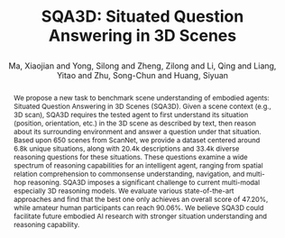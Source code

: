---
layout: pub
type: article
key: sqa3d
title: >
    SQA3D: Situated Question Answering in 3D Scenes
author: Ma, Xiaojian and Yong, Silong and Zheng, Zilong and Li, Qing and Liang, Yitao and Zhu, Song-Chun and Huang, Siyuan
pdf: https://openreview.net/pdf?id=N0n_QyQ5lBF
abbr: ICLR'23
equalauthor: Ma, Xiaojian and Yong, Silong
correspondence: Zheng, Zilong and Huang, Siyuan
arxiv: 2210.07474
code: https://github.com/SilongYong/SQA3D
# journal: The Tenth International Conference on Learning Representations (ICLR)
journal: ICLR
year: 2023
website: https://sqa3d.github.io/
selected: false
abstract: >
    We propose a new task to benchmark scene understanding of embodied agents: Situated Question Answering in 3D Scenes (SQA3D). Given a scene context (e.g., 3D scan), SQA3D requires the tested agent to first understand its situation (position, orientation, etc.) in the 3D scene as described by text, then reason about its surrounding environment and answer a question under that situation. Based upon 650 scenes from ScanNet, we provide a dataset centered around 6.8k unique situations, along with 20.4k descriptions and 33.4k diverse reasoning questions for these situations. These questions examine a wide spectrum of reasoning capabilities for an intelligent agent, ranging from spatial relation comprehension to commonsense understanding, navigation, and multi-hop reasoning. SQA3D imposes a significant challenge to current multi-modal especially 3D reasoning models. We evaluate various state-of-the-art approaches and find that the best one only achieves an overall score of 47.20%, while amateur human participants can reach 90.06%. We believe SQA3D could facilitate future embodied AI research with stronger situation understanding and reasoning capability.
bibtex: >
    @inproceedings{ma2022sqa3d,
        title={SQA3D: Situated Question Answering in 3D Scenes},
        author={Ma, Xiaojian and Yong, Silong and Zheng, Zilong and Li, Qing and Liang, Yitao and Zhu, Song-Chun and Huang, Siyuan},
        booktitle={International Conference on Learning Representations},
        year={2023},
        url={https://openreview.net/forum?id=IDJx97BC38}
    }
---